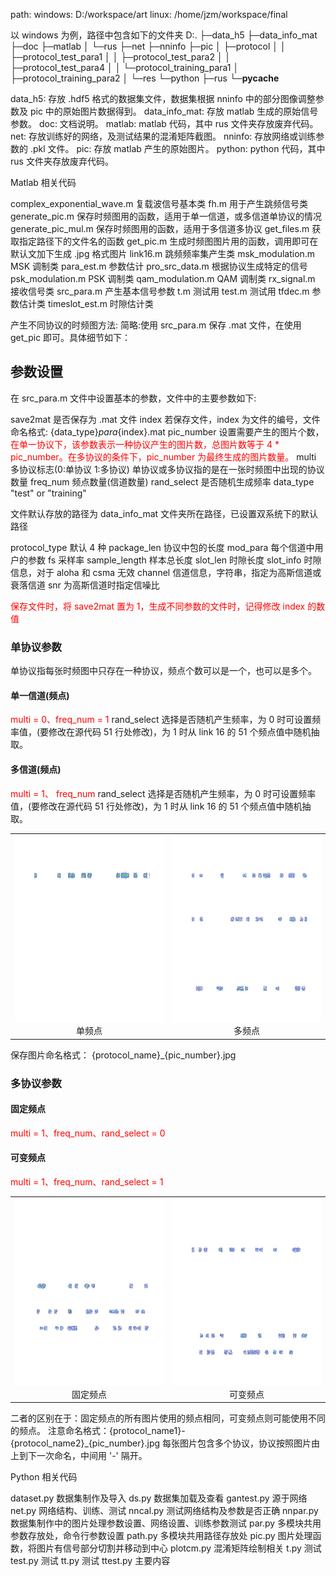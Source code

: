 
path:
windows:  D:/workspace/art
linux:    /home/jzm/workspace/final

以 windows 为例，路径中包含如下的文件夹
D:.
├─data_h5
├─data_info_mat
├─doc
├─matlab
│  └─rus
├─net
├─nninfo
├─pic
│  ├─protocol
│  │  ├─protocol_test_para1
│  │  ├─protocol_test_para2
│  │  ├─protocol_test_para4
│  │  └─protocol_training_para1
│  ├─protocol_training_para2
│  └─res
└─python
    ├─rus
    └─__pycache__

data_h5: 存放 .hdf5 格式的数据集文件，数据集根据 nninfo 中的部分图像调整参数及 pic 中的原始图片数据得到。
data_info_mat: 存放 matlab 生成的原始信号参数。
doc: 文档说明。
matlab: matlab 代码，其中 rus 文件夹存放废弃代码。
net: 存放训练好的网络，及测试结果的混淆矩阵截图。
nninfo: 存放网络或训练参数的 .pkl 文件。
pic: 存放 matlab 产生的原始图片。
python: python 代码，其中 rus 文件夹存放废弃代码。

Matlab 相关代码

complex_exponential_wave.m    复载波信号基本类
fh.m                          用于产生跳频信号类
generate_pic.m                保存时频图用的函数，适用于单一信道，或多信道单协议的情况
generate_pic_mul.m            保存时频图用的函数，适用于多信道多协议
get_files.m                   获取指定路径下的文件名的函数
get_pic.m                     生成时频图图片用的函数，调用即可在默认文加下生成 .jpg 格式图片
link16.m                      跳频频率集产生类
msk_modulation.m              MSK 调制类
para_est.m                    参数估计
pro_src_data.m                根据协议生成特定的信号  
psk_modulation.m              PSK 调制类
qam_modulation.m              QAM 调制类
rx_signal.m                   接收信号类
src_para.m                    产生基本信号参数
t.m                           测试用
test.m                        测试用
tfdec.m                       参数估计类
timeslot_est.m                时隙估计类 

产生不同协议的时频图方法:
简略:使用 src_para.m 保存 .mat 文件，在使用 get_pic 即可。具体细节如下：

## 参数设置
在 src_para.m 文件中设置基本的参数，文件中的主要参数如下:

save2mat        是否保存为 .mat 文件
index           若保存文件，index 为文件的编号，文件命名格式: {data_type}_para_{index}.mat
pic_number      设置需要产生的图片个数，<font color=red>在单一协议下，该参数表示一种协议产生的图片数，总图片数等于 4 * pic_number。在多协议的条件下，pic_number 为最终生成的图片数量。</font>
multi           多协议标志(0:单协议 1:多协议) 单协议或多协议指的是在一张时频图中出现的协议数量
freq_num        频点数量(信道数量)
rand_select     是否随机生成频率
data_type      "test"  or "training"

文件默认存放的路径为 data_info_mat 文件夹所在路径，已设置双系统下的默认路径

protocol_type   默认 4 种
package_len     协议中包的长度
mod_para        每个信道中用户的参数
fs              采样率
sample_length   样本总长度
slot_len        时隙长度
slot_info       时隙信息，对于 aloha 和 csma 无效
channel         信道信息，字符串，指定为高斯信道或衰落信道
snr             为高斯信道时指定信噪比

<font color=red>保存文件时，将 save2mat 置为 1，生成不同参数的文件时，记得修改 index 的数值</font>

### 单协议参数

单协议指每张时频图中只存在一种协议，频点个数可以是一个，也可以是多个。

#### 单一信道(频点)
<font color=red>multi  = 0、freq_num = 1</font>
rand_select 选择是否随机产生频率，为 0 时可设置频率值，(要修改在源代码 51 行处修改)，为 1 时从 link 16 的 51 个频点值中随机抽取。

#### 多信道(频点)
<font color=red>multi  = 1、 freq_num </font>
rand_select 选择是否随机产生频率，为 0 时可设置频率值，(要修改在源代码 51 行处修改)，为 1 时从 link 16 的 51 个频点值中随机抽取。

<center>
<table align="center"><tr>
<td><center><img src=aloha_2.jpg width="300" height="300"></center>
<center>单频点</center></td>
<td><center><img src=aloha_1.jpg width="300" height="300"></center>
<center>多频点</center></td>
</tr></table>
</center>

保存图片命名格式： {protocol_name}_{pic_number}.jpg
### 多协议参数

#### 固定频点
<font color=red>multi  = 1、freq_num、rand_select = 0</font>


#### 可变频点
<font color=red>multi  = 1、freq_num、rand_select = 1</font>

<center>
<table align="center"><tr>
<td><center><img src=aloha-slottedaloha-csma_4.jpg width="300" height="300"></center>
<center>固定频点</center></td>
<td><center><img src=aloha-slottedaloha-csma_2.jpg width="300" height="300"></center>
<center>可变频点</center></td>
</tr></table>
</center>

二者的区别在于：固定频点的所有图片使用的频点相同，可变频点则可能使用不同的频点。
注意命名格式：{protocol_name1}-{protocol_name2}_{pic_number}.jpg
每张图片包含多个协议，协议按照图片由上到下一次命名，中间用 '-' 隔开。 


Python 相关代码

dataset.py  数据集制作及导入
ds.py       数据集加载及查看
gantest.py  源于网络
net.py      网络结构、训练、测试
nncal.py    测试网络结构及参数是否正确
nnpar.py    数据集制作中的图片处理参数设置、网络设置、训练参数测试
par.py      多模块共用参数存放处，命令行参数设置
path.py     多模块共用路径存放处
pic.py      图片处理函数，将图片有信号部分切割并移动到中心
plotcm.py   混淆矩阵绘制相关
t.py        测试
test.py     测试
tt.py       测试
ttest.py    主要内容